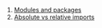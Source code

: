 1. [Modules and packages](modules_and_packages/)
2. [Absolute vs relative imports](abs_vs_rel_imports/)
